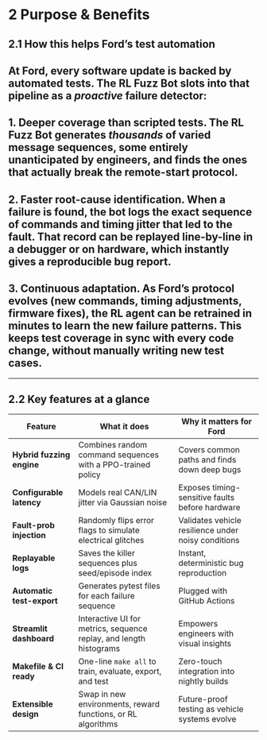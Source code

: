 # 2 Purpose & Benefits

## 2.1 How this helps Ford’s test automation

## At Ford, every software update is backed by automated tests. The RL Fuzz Bot slots into that pipeline as a _proactive_ failure detector:

## 1. **Deeper coverage than scripted tests.** The RL Fuzz Bot generates _thousands_ of varied message sequences, some entirely unanticipated by engineers, and finds the ones that actually break the remote-start protocol.

## 2. **Faster root-cause identification.** When a failure is found, the bot logs the exact sequence of commands and timing jitter that led to the fault. That record can be replayed line-by-line in a debugger or on hardware, which instantly gives a reproducible bug report.

## 3. **Continuous adaptation.** As Ford’s protocol evolves (new commands, timing adjustments, firmware fixes), the RL agent can be retrained in minutes to learn the new failure patterns. This keeps test coverage in sync with every code change, without manually writing new test cases.

---

## 2.2 Key features at a glance

| Feature                   | What it does                                                       | Why it matters for Ford                             |
| ------------------------- | ------------------------------------------------------------------ | --------------------------------------------------- |
| **Hybrid fuzzing engine** | Combines random command sequences with a PPO-trained policy        | Covers common paths and finds down deep bugs        |
| **Configurable latency**  | Models real CAN/LIN jitter via Gaussian noise                      | Exposes timing-sensitive faults before hardware     |
| **Fault-prob injection**  | Randomly flips error flags to simulate electrical glitches         | Validates vehicle resilience under noisy conditions |
| **Replayable logs**       | Saves the killer sequences plus seed/episode index                 | Instant, deterministic bug reproduction             |
| **Automatic test-export** | Generates pytest files for each failure sequence                   | Plugged with GitHub Actions                         |
| **Streamlit dashboard**   | Interactive UI for metrics, sequence replay, and length histograms | Empowers engineers with visual insights             |
| **Makefile & CI ready**   | One-line `make all` to train, evaluate, export, and test           | Zero-touch integration into nightly builds          |
| **Extensible design**     | Swap in new environments, reward functions, or RL algorithms       | Future-proof testing as vehicle systems evolve      |

```

```
